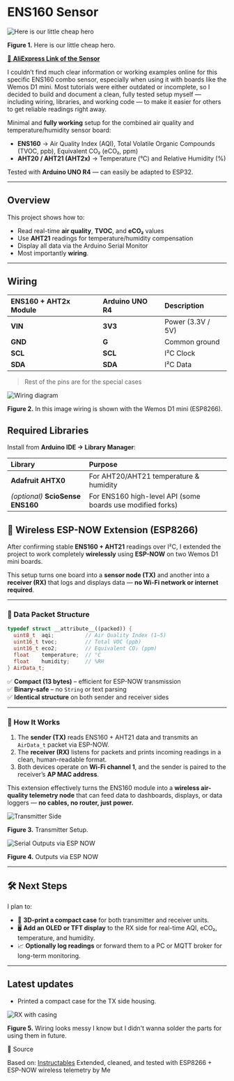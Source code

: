 # ENS160 Sensor

![Here is our little cheap hero ](images/FQR9R7ALR85VNX0.png)

**Figure 1.** Here is our little cheap hero.

[🛒 **AliExpress Link of the Sensor**](https://de.aliexpress.com/item/1005009070352900.html?spm=a2g0o.order_list.order_list_main.11.7e121802fccWTp&gatewayAdapt=glo2deu)


I couldn’t find much clear information or working examples online for this specific ENS160 combo sensor, especially when using it with boards like the Wemos D1 mini. Most tutorials were either outdated or incomplete, so I decided to build and document a clean, fully tested setup myself — including wiring, libraries, and working code — to make it easier for others to get reliable readings right away.

Minimal and **fully working** setup for the combined air quality and temperature/humidity sensor board:

- **ENS160** → Air Quality Index (AQI), Total Volatile Organic Compounds (TVOC, ppb), Equivalent CO₂ (eCO₂, ppm)  
- **AHT20 / AHT21 (AHT2x)** → Temperature (°C) and Relative Humidity (%)

Tested with **Arduino UNO R4** — can easily be adapted to ESP32.

---

## Overview

This project shows how to:
- Read real-time **air quality**, **TVOC**, and **eCO₂** values  
- Use **AHT21** readings for temperature/humidity compensation  
- Display all data via the Arduino Serial Monitor
- Most importantly **wiring**.
---

## Wiring

| ENS160 + AHT2x Module | Arduino UNO R4 | Description |
|:----------------------|:------------------------|:-------------|
| **VIN** | **3V3** | Power (3.3V / 5V) |
| **GND** | **G** | Common ground |
| **SCL** | **SCL** | I²C Clock |
| **SDA** | **SDA** | I²C Data |

> Rest of the pins are for the special cases

![Wiring diagram](images/FJPJ494LR97Z1RS.png)

**Figure 2.** In this image wiring is shown with the Wemos D1 mini (ESP8266).



## Required Libraries

Install from **Arduino IDE → Library Manager**:

| Library | Purpose |
|:--------|:---------|
| **Adafruit AHTX0** | For AHT20/AHT21 temperature & humidity |
| *(optional)* **ScioSense ENS160** | For ENS160 high-level API (some boards use modified forks) |

## 📡 Wireless ESP-NOW Extension (ESP8266)

After confirming stable **ENS160 + AHT21** readings over I²C, I extended the project to work completely 
**wirelessly** using **ESP-NOW** on two Wemos D1 mini boards.  

This setup turns one board into a **sensor node (TX)** and another into a **receiver (RX)** that logs and 
displays data — **no Wi-Fi network or internet required**.

---

### 🧱 Data Packet Structure

```cpp
typedef struct __attribute__((packed)) {
  uint8_t  aqi;          // Air Quality Index (1–5)
  uint16_t tvoc;         // Total VOC (ppb)
  uint16_t eco2;         // Equivalent CO₂ (ppm)
  float    temperature;  // °C
  float    humidity;     // %RH
} AirData_t;
```

✅ **Compact (13 bytes)** – efficient for ESP-NOW transmission  
✅ **Binary-safe** – no `String` or text parsing  
✅ **Identical structure** on both sender and receiver sides  

---

### 🧩 How It Works

1. The **sender (TX)** reads ENS160 + AHT21 data and transmits an `AirData_t` packet via ESP-NOW.
2. The **receiver (RX)** listens for packets and prints incoming readings in a clean, human-readable format.  
3. Both devices operate on **Wi-Fi channel 1**, and the sender is paired to the receiver’s **AP MAC address**.

This extension effectively turns the ENS160 module into a **wireless air-quality telemetry node** that can 
feed data to dashboards, displays, or data loggers — **no cables, no router, just power.**

![Transmitter Side ](images/IMG.jpeg)

**Figure 3.** Transmitter Setup.



![Serial Outputs via ESP NOW ](images/results.png)

**Figure 4.** Outputs via ESP NOW


---

## 🛠️ Next Steps

I plan to:

- 🧾 **3D-print a compact case** for both transmitter and receiver units.  
- 🖥️ **Add an OLED or TFT display** to the RX side for real-time AQI, eCO₂, temperature, and humidity.  
- 📈 **Optionally log readings** or forward them to a PC or MQTT broker for long-term monitoring.
-----------

## Latest updates

- Printed a compact case for the TX side housing. 

![RX with casing](images/RX_final.jpeg)

**Figure 5.** Wiring looks messy I know but I didn't wanna solder the parts for using them in future.

📘 Source

Based on: [Instructables](https://www.instructables.com/ENS160-AHT21-Sensor-for-Arduino/)
Extended, cleaned, and tested with ESP8266 + ESP-NOW wireless telemetry by Me
